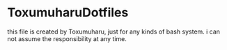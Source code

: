 # ToxumuharuDotfiles

this file is created by Toxumuharu, just for any kinds of bash system.
i can not assume the responsibility at any time.
